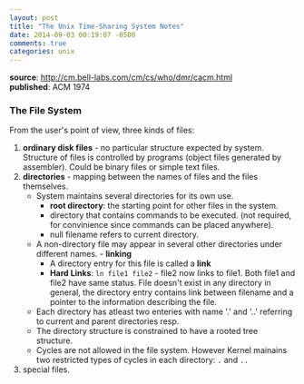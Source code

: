 ```yaml
---
layout: post
title: "The Unix Time-Sharing System Notes"
date: 2014-09-03 00:19:07 -0500
comments: true
categories: unix
---
```


**source**: http://cm.bell-labs.com/cm/cs/who/dmr/cacm.html<br/>
**published**: ACM 1974

### The File System
From the user's point of view, three kinds of files:

1. **ordinary disk files** - no particular structure expected by system. Structure of files is controlled by programs (object files generated by assembler). Could be binary files or simple text files.
2. **directories** - mapping between the names of files and the files themselves.
    * System maintains several directories for its own use.
      - **root directory**: the starting point for other files in the system.
      - directory that contains commands to be executed. (not required, for convinience since commands can be placed anywhere).
      - null filename refers to current directory.
    * A non-directory file may appear in several other directories under different names. - **linking**
      - A directory entry for this file is called a **link**
      - **Hard Links**: `ln file1 file2` - file2 now links to file1. Both file1 and file2 have same status. File doesn't exist in any directory in general, the directory entry contains link between filename and a pointer to the information describing the file.
    * Each directory has atleast two enteries with name '.' and '..' referring to current and parent directories resp.
    * The directory structure is constrained to have a rooted tree structure.
    * Cycles are not allowed in the file system. However Kernel mainains two restricted types of cycles in each directory: `.` and `..`
3. special files.
